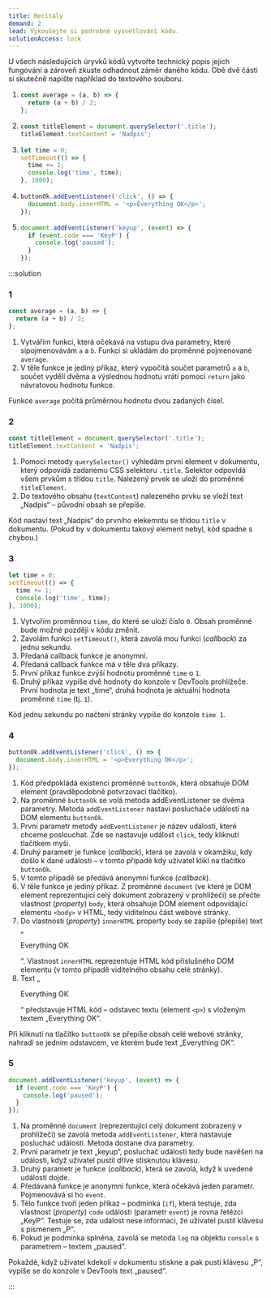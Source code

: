 ```yaml
---
title: Recitály
demand: 2
lead: Vykoušejte si podrobné vysvětlování kódu.
solutionAccess: lock
---
```


U všech následujících úryvků kódů vytvořte technický popis jejich fungování a zároveň zkuste odhadnout záměr daného kódu. Obě dvě části si skutečně napište například do textového souboru.

1.  ```js
    const average = (a, b) => {
      return (a + b) / 2;
    };
    ```
1.  ```js
    const titleElement = document.querySelector('.title');
    titleElement.textContent = 'Nadpis';
    ```
1.  ```js
    let time = 0;
    setTimeout(() => {
      time += 1;
      console.log('time', time);
    }, 1000);
    ```
1.  ```js
    buttonOk.addEventListener('click', () => {
      document.body.innerHTML = '<p>Everything OK</p>';
    });
    ```
1.  ```js
    document.addEventListener('keyup', (event) => {
      if (event.code === 'KeyP') {
        console.log('paused');
      }
    });
    ```

:::solution

### 1

```js
const average = (a, b) => {
  return (a + b) / 2;
};
```

1. Vytvářím funkci, která očekává na vstupu dva parametry, které sipojmenovávám `a` a `b`. Funkci si ukládám do proměnné pojmenované `average`.
1. V těle funkce je jediný příkaz, který vypočítá součet parametrů `a` a `b`, součet vydělí dvěma a výslednou hodnotu vrátí pomocí `return` jako návratovou hodnotu funkce.

Funkce `average` počítá průměrnou hodnotu dvou zadaných čísel.

### 2

```js
const titleElement = document.querySelector('.title');
titleElement.textContent = 'Nadpis';
```

1. Pomocí metody `querySelector()` vyhledám první element v dokumentu, který odpovídá zadanému CSS selektoru `.title`. Selektor odpovídá všem prvkům s třídou `title`. Nalezený prvek se uloží do proměnné `titleElement`.
1. Do textového obsahu (`textContent`) nalezeného prvku se vloží text „Nadpis“ – původní obsah se přepíše.

Kód nastaví text „Nadpis“ do prvního elekemntu se třídou `title` v dokumentu. (Pokud by v dokumentu takový element nebyl, kód spadne s chybou.)

### 3

```js
let time = 0;
setTimeout(() => {
  time += 1;
  console.log('time', time);
}, 1000);
```

1. Vytvořím proměnnou `time`, do které se uloží číslo `0`. Obsah proměnné bude možné později v kódu změnit.
1. Zavolám funkci `setTimeout()`, která zavolá mou funkci (_callback_) za jednu sekundu.
1. Předaná callback funkce je anonymní.
1. Předaná callback funkce má v těle dva příkazy.
1. První příkaz funkce zvýší hodnotu proměnné `time` o `1`.
1. Druhý příkaz vypíše dvě hodnoty do konzole v DevTools prohlížeče. První hodnota je text „time“, druhá hodnota je aktuální hodnota proměnné `time` (tj. `1`).

Kód jednu sekundu po načtení stránky vypíše do konzole `time 1`.

### 4

```js
buttonOk.addEventListener('click', () => {
  document.body.innerHTML = '<p>Everything OK</p>';
});
```

1. Kód předpokládá existenci proměnné `buttonOk`, která obsahuje DOM element (pravděpodobně potvrzovací tlačítko).
1. Na proměnné `buttonOk` se volá metoda addEventListener se dvěma parametry. Metoda `addEventListener` nastaví posluchače událostí na DOM elementu `buttonOk`.
1. První parametr metody `addEventListener` je název události, které chceme poslouchat. Zde se nastavuje událost `click`, tedy kliknutí tlačítkem myši.
1. Druhý parametr je funkce (_callback_), která se zavolá v okamžiku, kdy došlo k dané události – v tomto případě kdy uživatel klikl na tlačítko `buttonOk`.
1. V tomto případě se předává anonymní funkce (_callback_).
1. V těle funkce je jediný příkaz. Z proměnné `document` (ve které je DOM element reprezentující celý dokument zobrazený v prohlížeči) se přečte vlastnost (_property_) `body`, která obsahuje DOM element odpovídající elementu `<body>` v HTML, tedy viditelnou část webové stránky.
1. Do vlastnosti (_property_) `innerHTML` property `body` se zapíše (přepíše) text „<p>Everything OK</p>“. Vlastnost `innerHTML` reprezentuje HTML kód příslušného DOM elementu (v tomto případě viditelného obsahu celé stránky).
1. Text „<p>Everything OK</p>“ představuje HTML kód – odstavec textu (element `<p>`) s vloženým textem „Everything OK“.

Při kliknutí na tlačítko `buttonOk` se přepíše obsah celé webové stránky, nahradí se jedním odstavcem, ve kterém bude text „Everything OK“.

### 5

```js
document.addEventListener('keyup', (event) => {
  if (event.code === 'KeyP') {
    console.log('paused');
  }
});
```

1. Na proměnné `document` (reprezentující celý dokument zobrazený v prohlížeči) se zavolá metoda `addEventListener`, která nastavuje posluchač události. Metoda dostane dva parametry.
1. První parametr je text „keyup“, posluchač události tedy bude navěšen na události, když uživatel pustil dříve stisknutou klávesu.
1. Druhý parametr je funkce (_callback_), která se zavolá, když k uvedené události dojde.
1. Předávaná funkce je anonymní funkce, která očekává jeden parametr. Pojmenovává si ho `event`.
1. Tělo funkce tvoří jeden příkaz – podmínka (`if`), která testuje, zda vlastnost (_property_) `code` události (parametr `event`) je rovna řetězci „KeyP“. Testuje se, zda událost nese informaci, že uživatel pustil klávesu s písmenem „P“.
1. Pokud je podmínka splněna, zavolá se metoda `log` na objektu `console` s parametrem – textem „paused“.

Pokaždé, když uživatel kdekoli v dokumentu stiskne a pak pustí klávesu „P“, vypíše se do konzole v DevTools text „paused“.

:::
